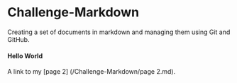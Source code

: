 # Challenge-Markdown
Creating a set of documents in markdown and managing them using Git and GitHub.

#### Hello World

<p> A link to my [page 2] (/Challenge-Markdown/page 2.md).</P>
